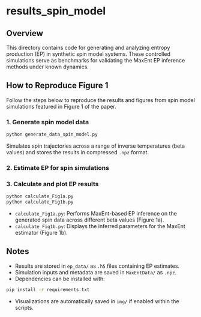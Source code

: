 # results_spin_model

## Overview

This directory contains code for generating and analyzing entropy production (EP) in synthetic spin model systems. These controlled simulations serve as benchmarks for validating the MaxEnt EP inference methods under known dynamics.

## How to Reproduce Figure 1

Follow the steps below to reproduce the results and figures from spin model simulations featured in Figure 1 of the paper.

### 1. Generate spin model data

```bash
python generate_data_spin_model.py
```

Simulates spin trajectories across a range of inverse temperatures (beta values) and stores the results in compressed `.npz` format.

### 2. Estimate EP for spin simulations




### 3. Calculate and plot EP results

```bash
python calculate_Fig1a.py
python calculate_Fig1b.py
```

- `calculate_Fig1a.py`: Performs MaxEnt-based EP inference on the generated spin data across different beta values (Figure 1a).
- `calculate_Fig1b.py`: Displays the inferred parameters for the MaxEnt estimator (Figure 1b).

## Notes

- Results are stored in `ep_data/` as `.h5` files containing EP estimates.
- Simulation inputs and metadata are saved in `MaxEntData/` as `.npz`.
- Dependencies can be installed with:

```bash
pip install -r requirements.txt
```

- Visualizations are automatically saved in `img/` if enabled within the scripts.
